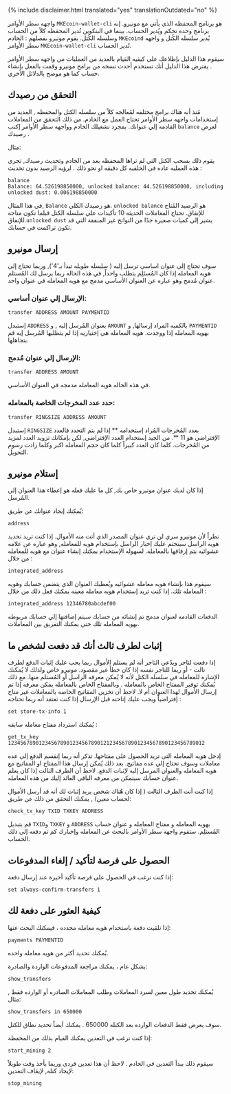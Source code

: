 {% include disclaimer.html translated="yes" translationOutdated="no" %}

واجهه سطر الأوامر `MKEcoin-wallet-cli` هو برنامج المحفظه الذي يأتي مع مونيرو. إنه برنامج وحده تحكم ويُدير الحساب. بينما في البتكوين تُدير المحفظه كلاً من الحساب وسلسله الكُتل. يقوم مونيرو بفصلهم : الخادم `MKEcoind` يُدير سلسله الكُتل و واجهه سطر الأوامر `MKEcoin-wallet-cli` تُدير الحساب.

سيقوم هذا الدليل بإطلاعك علي كيفيه القيام بالعديد من العمليات من واجهه سطر الأوامر . يفترض هذا الدليل أنك تستخدم أحدث نسخه من برامج مونيرو وقمت بالفعل بإنشاء حساب كما هو موضح بالدلائل الأخري.


## التحقق من رصيدك

مُنذ أنه هناك برامج مختلفه لمُعالجه كلاً من سلسله الكتل والمحفظه , العديد من إستخدامات واجهه سطر الأوامر تحتاج العمل مع الخادم. من ذلك التحقق من المعاملات القادمه إلي عنوانك. بمجرد تشغيلك الخادم وواجهه سطر الأوامر إكتب `balance` لعرض رصيدك .

مثال:

يقوم ذلك بسحب الكتل التي لم تراها المحفظه بعد من الخادم وتحديث رصيدك, تجري هذه العمليه عاده في الخلفيه كل دقيقه او نحو ذلك . لرؤيه الرصيد بدون تحديث :

    balance
    Balance: 64.526198850000, unlocked balance: 44.526198850000, including unlocked dust: 0.006198850000

في هذا المثال, `Balance`  هو رصيدك الكلي. `unlocked balance` هو الرصيد المُتاح للإنفاق. تحتاج المعاملات الحديثه 10 تأكيدات علي سلسله الكتل قبلما تكون متاحه للإنفاق.`unlocked dust` يشير إلى كميات صغيرة جدًا من النواتج غير المنفقة التي قد تكون تراكمت في حسابك.

## إرسال مونيرو

سوف تحتاج إلي عنوان اساسي ترسل إليه ( سلسله طويله تبدأ بـ'4'), وربما تحتاج إلي هويه المعامله إذا كان المُستَلِم يتطلب واحداً, في هذه الحاله ربما يرسل لك المُستلم عنوان مُدمج وهو عباره عن العنوان الأساسي مدمج مع هويه المعامله في عنوان واحد.

### الإرسال إلي عنوان أساسي:

    transfer ADDRESS AMOUNT PAYMENTID

إستبدل  `ADDRESS` بعنوان المُرسل إليه , و `AMOUNT`  بالكميه المراد إرسالها, و `PAYMENTID` بهويه المعامله إذا ووجدت. هويه المعامله هي إختياريه إذا لم يتطلبها المُرسل إيه قم بتجاهلها.

### الإرسال إلي عنوان مُدمج:

    transfer ADDRESS AMOUNT

في هذه الحاله هويه المعامله مدمجه في العنوان الأساسي.

### حدد عدد المخرجات الخاصة بالمعامله:

    transfer RINGSIZE ADDRESS AMOUNT

إستبدل `RINGSIZE` بعدد المُخرجات المُراد إستخدامه ** إذا لم يتم التحدد فالعدد الإفتراضي هو 11 **. من الجيد إستخدام العدد الإفتراضي, لكن بإمكانك تزويد العدد لمزيد من المُخرجات. كلما كان العدد كبيراً كلما كان حجم المعامله اكبر وكلما زادت رسوم التحويل.


## إستلام مونيرو

إذا كان لديك عنوان مونيرو خاص بك, كل ما عليك فعله هو إعطاء هذا العنوان إلي المُرسل.

يُمكنك إيجاد عنوانك عن طريق:

    address

نظراً لأن مونيرو سري لن تري عنوان المصدر الذي أتت منه الأموال. إذا كنت تريد تحديد هويه الراسل سيتحتم عليك إخبار الراسل بإستخدام هويه للمعامله, وهو عباره عن علامه عشوائيه يتم إرفاقها بالمعامله. لسهوله الإستخدام يمكنك إنشاء عنوان مع هويه للمعامله من خلال :

    integrated_address

سيقوم هذا بإنشاء هويه معامله عشوائيه ويُعطيك العنوان الذي يتضمن حسابك وهويه المعامله تلك. إذا كنت تريد إستخدام هويه معامله معينه يمكنك فعل ذلك من خلال :

    integrated_address 12346780abcdef00

الدفعات القادمه لعنوان مدمج تم إنشائه من حسابك سيتم إضافتها إلي حسابك مربوطه بهويه المعامله تلك حتي يمكنك التفريق بين المعاملات.


## إثبات لطرف ثالث أنك قد دفعت لشخص ما

إذا دفعت لتاجر ويدّعي التاجر أنه لم يستلم الأموال ربما يجب عليك إثبات الدفع لطرف تالت - أو ربما للتاجر نفسه إذا كان خطأ غير مقصود. مونيرو خاص ولذلك لا يُمكنك الإشاره للمعامله في سلسله الكتل لأنه لا يُمكن معرفه الراسل أو المُستلم منها. مع ذلك يُمكنك توفير المفتاح الخاص بالمعامله . وبالمفتاح الخاص بالمعامله يمكن معرفه إذا تم إرسال الأموال لهذا العنوان أم لا. لاحظ أن تخزين المفاتيح الخاصه بالمعاملات غير متاح إفتراضياً ويجب عليك إتاحته قبل الإرسال إذا كنت تعتقد أنه ربما تحتاجه :

    set store-tx-info 1

يُمكنك استرداد مفتاح معامله سابقه :

    get_tx_key 1234567890123456789012345678901212345678901234567890123456789012

إدخل هويه المعامله التي تريد الحصول علي مفتاحها. تذكر أنه ربما إنقسم الدفع إلي عده معاملات وسوف تحتاج إلي عده مفاتيح. بعد ذلك يُمكن إرسال هذا المفتاح او المفاتيح مع هويه المعامله والعنوان المرسل إليه لإثبات الدفع. لاحظ أن الطرف التالت إذا كان يعلم عنوان حسابك سيتمكن من معرفه الباقي العائد إليك من هذه المعامله.

إذا كنت أنت الطرف التالت ( إذا كان هُناك شخص يريد إثبات لك أنه قد أرسل الأموال لحساب معين) , يمكنك التحقق من ذلك عن طريق:

    check_tx_key TXID TXKEY ADDRESS

قم بتبديل `TXID`و `TXKEY` و `ADDRESS` بهويه المعامله و مفتاح المعامله و عنوان حساب المُستلِم. ستقوم واجهه سطر الأوامر بالبحث عن المعامله وإخبارك كم تم دفعه إلي ذلك الحساب.


## الحصول على فرصة لتأكيد / إلغاء المدفوعات

إذا كنت ترغب في الحصول على فرصة تأكيد أخيرة عند إرسال دفعة:

    set always-confirm-transfers 1


## كيفية العثور على دفعة لك

إذا تلقيت دفعة باستخدام هويه معامله محدده ، فيمكنك البحث عنها:

    payments PAYMENTID

يُمكنك تحديد أكثر من هويه معامله واحده.

بشكل عام ، يمكنك مراجعة المدفوعات الواردة والصادرة:

    show_transfers

يُمكنك تحديد طول معين لسرد المعاملات وطلب المعاملات الصادره أو الوارده فقط , مثال:

    show_transfers in 650000

سوف يعرض فقط الدفعات الوارده بعد الكتله 650000 . يمكنك أيضاً تحديد نطاق للكتل.

إذا كنت ترغب في التعدين يمكنك القيام بذلك من المحفظة:

    start_mining 2

سيقوم ذلك ببدأ التعدين في الخادم . لاحظ أن هذا تعدين فردي وربما يأخذ وقت طويلاً لإيجاد كتله, لإيقاف التعدين:

    stop_mining

